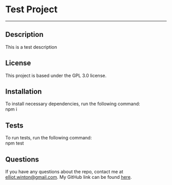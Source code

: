 # Test Project
<hr>

  ## Description <br>
  This is a test description
  
  
  ## License
  
This project is based under the GPL 3.0 license.
  
  
  ## Installation
  
  To install necessary dependencies, run the following command:
  <br>
npm i
  
  
  ## Tests

  To run tests, run the following command:
  <br>
  npm test

## Questions

If you have any questions about the repo, contact me at <a href="mailto:elliot.winton@gmail.com">elliot.winton@gmail.com</a>. My GitHub link can be found <a href="https://github.com/elliotmoffitt/">here</a>.




  